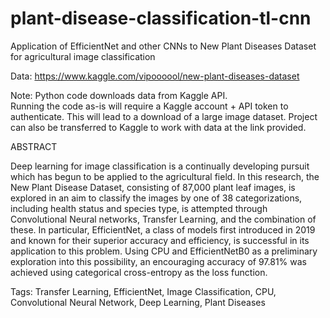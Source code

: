 # plant-disease-classification-tl-cnn
Application of EfficientNet and other CNNs to New Plant Diseases Dataset for agricultural image classification

Data:
https://www.kaggle.com/vipoooool/new-plant-diseases-dataset

Note: Python code downloads data from Kaggle API.  
Running the code as-is will require a Kaggle account + API token to authenticate.  This will lead to a download of a large image dataset.
Project can also be transferred to Kaggle to work with data at the link provided.

ABSTRACT

Deep learning for image classification is a continually developing pursuit which has begun to be applied to the agricultural field.  In this research, the New Plant Disease Dataset, consisting of 87,000 plant leaf images, is explored in an aim to classify the images by one of 38 categorizations, including health status and species type, is attempted through Convolutional Neural networks, Transfer Learning, and the combination of these.  In particular, EfficientNet, a class of models first introduced in 2019 and known for their superior accuracy and efficiency, is successful in its application to this problem.  Using CPU and EfficientNetB0 as a preliminary exploration into this possibility, an encouraging accuracy of 97.81% was achieved using categorical cross-entropy as the loss function.  

Tags: Transfer Learning, EfficientNet, Image Classification, CPU, Convolutional Neural Network, Deep Learning, Plant Diseases
